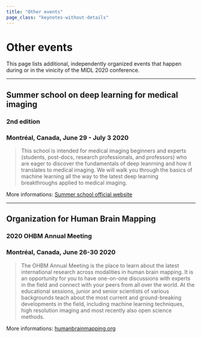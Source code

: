 ```yaml
---
title: "Other events"
page_class: "keynotes-without-details"
---
```


# Other events

This page lists additional, independently organized events that happen during or in the vinicity of the MIDL 2020 conference.
<!-- They might (or might not) be relevant to the people attending MIDL. -->

---

## Summer school on deep learning for medical imaging
### 2nd edition
### Montréal, Canada, June 29 - July 3 2020

> This school is intended for medical imaging beginners and experts (students, post-docs, research professionals, and professors) who are eager to discover the fundamentals of deep leanrning and how it translates to medical imaging.  We will walk you through the basics of machine learning all the way to the latest deep learning breakthroughs applied to medical imaging.

More informations: [Summer school official website](https://www.fourwav.es/view/1775/info/)

---

## Organization for Human Brain Mapping
### 2020 OHBM Annual Meeting
### Montréal, Canada, June 26-30 2020

> The OHBM Annual Meeting is the place to learn about the latest international research across modalities in human brain mapping. It is an opportunity for you to have one-on-one discussions with experts in the field and connect with your peers from all over the world. At the educational sessions, junior and senior scientists of various backgrounds teach about the most current and ground-breaking developments in the field, including machine learning techniques, high resolution imaging and most recently also open science methods.

More informations: [humanbrainmapping.org](https://www.humanbrainmapping.org/i4a/pages/index.cfm?pageid=3958)